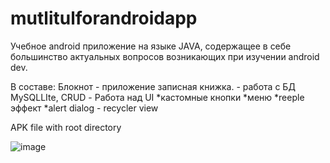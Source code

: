 # mutlitulforandroidapp

Учебное android приложение на языке JAVA, содержащее в себе большинство актуальных вопросов возникающих при изучении android dev.

В составе:
  Блокнот - приложение записная книжка.
    - работа с БД MySQLLIte, CRUD
    - Работа над UI
      *кастомные кнопки
      *меню
      *reeple эффект
      *alert dialog
    - recycler view
  
  APK file with root directory

![image](https://github.com/Cbet0mup/mutlitulforandroidapp/blob/master/Screenshot_20220615-153728_multiTool.jpg)
